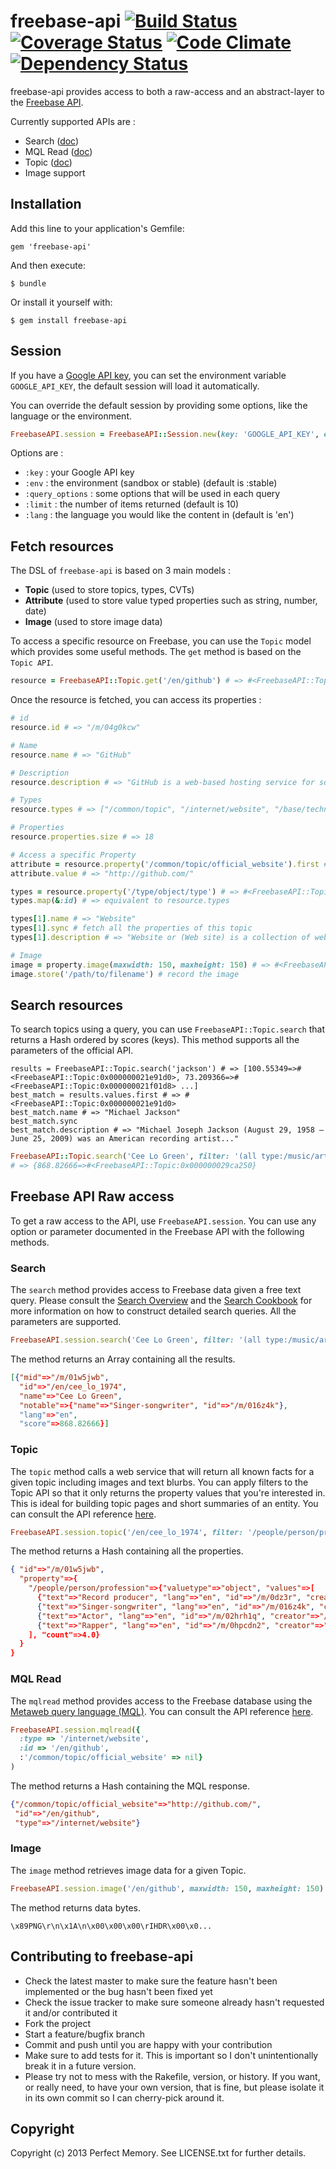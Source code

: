 # freebase-api [![Build Status](https://travis-ci.org/PerfectMemory/freebase-api.png?branch=master)](http://travis-ci.org/mongoid/mongoid) [![Coverage Status](https://coveralls.io/repos/PerfectMemory/freebase-api/badge.png?branch=master)](https://coveralls.io/r/PerfectMemory/freebase-api) [![Code Climate](https://codeclimate.com/github/PerfectMemory/freebase-api.png)](https://codeclimate.com/github/PerfectMemory/freebase-api) [![Dependency Status](https://gemnasium.com/PerfectMemory/freebase-api.png)](https://gemnasium.com/PerfectMemory/freebase-api)

freebase-api provides access to both a raw-access and an abstract-layer to the [Freebase API](http://wiki.freebase.com/wiki/Freebase_API).

Currently supported APIs are :

- Search ([doc](https://developers.google.com/freebase/v1/search))
- MQL Read ([doc](https://developers.google.com/freebase/v1/mqlread))
- Topic ([doc](https://developers.google.com/freebase/v1/topic))
- Image support

## Installation

Add this line to your application's Gemfile:

    gem 'freebase-api'

And then execute:

    $ bundle

Or install it yourself with:

    $ gem install freebase-api

## Session

If you have a [Google API key](https://code.google.com/apis/console), you can set the environment variable `GOOGLE_API_KEY`, the default session will load it automatically.

You can override the default session by providing some options, like the language or the environment.

```ruby
FreebaseAPI.session = FreebaseAPI::Session.new(key: 'GOOGLE_API_KEY', env: => :stable)
```

Options are :

* `:key` : your Google API key
* `:env` : the environment (sandbox or stable) (default is :stable)
* `:query_options` : some options that will be used in each query
 * `:limit` : the number of items returned (default is 10)
 * `:lang` : the language you would like the content in (default is 'en')

## Fetch resources

The DSL of `freebase-api` is based on 3 main models :

* **Topic** (used to store topics, types, CVTs)
* **Attribute** (used to store value typed properties such as string, number, date)
* **Image** (used to store image data)

To access a specific resource on Freebase, you can use the `Topic` model which provides some useful methods. The `get` method is based on the `Topic API`.

```ruby
resource = FreebaseAPI::Topic.get('/en/github') # => #<FreebaseAPI::Topic:0x000000021a10d8>
```

Once the resource is fetched, you can access its properties :

```ruby
# id
resource.id # => "/m/04g0kcw"

# Name
resource.name # => "GitHub"

# Description
resource.description # => "GitHub is a web-based hosting service for software dev..."

# Types
resource.types # => ["/common/topic", "/internet/website", "/base/technologyofdoing/proposal_agent"]

# Properties
resource.properties.size # => 18

# Access a specific Property
attribute = resource.property('/common/topic/official_website').first # => #<FreebaseAPI::Attribute:0x00000002008500>
attribute.value # => "http://github.com/"

types = resource.property('/type/object/type') # => #<FreebaseAPI::Topic:0x00000002009888>
types.map(&:id) # => equivalent to resource.types

types[1].name # => "Website"
types[1].sync # fetch all the properties of this topic
types[1].description # => "Website or (Web site) is a collection of web pages, typically common..."

# Image
image = property.image(maxwidth: 150, maxheight: 150) # => #<FreebaseAPI::Image:0x00000001fcd4c8>
image.store('/path/to/filename') # record the image
```

## Search resources

To search topics using a query, you can use `FreebaseAPI::Topic.search` that returns a Hash ordered by scores (keys). This method supports
all the parameters of the official API.

```
results = FreebaseAPI::Topic.search('jackson') # => [100.55349=>#<FreebaseAPI::Topic:0x000000021e91d0>, 73.209366=>#<FreebaseAPI::Topic:0x000000021f01d8> ...]
best_match = results.values.first # => #<FreebaseAPI::Topic:0x000000021e91d0>
best_match.name # => "Michael Jackson"
best_match.sync
best_match.description # => "Michael Joseph Jackson (August 29, 1958 – June 25, 2009) was an American recording artist..."
```

```ruby
FreebaseAPI::Topic.search('Cee Lo Green', filter: '(all type:/music/artist created:"The Lady Killer")')
# => {868.82666=>#<FreebaseAPI::Topic:0x000000029ca250}
```

## Freebase API Raw access

To get a raw access to the API, use `FreebaseAPI.session`. You can use any option or parameter documented in the Freebase API with the following methods.

### Search

The `search` method provides access to Freebase data given a free text query. Please consult the [Search Overview](https://developers.google.com/freebase/v1/search-overview) and the [Search Cookbook](https://developers.google.com/freebase/v1/search-cookbook) for more information on how to construct detailed search queries. All the parameters are supported.

```ruby
FreebaseAPI.session.search('Cee Lo Green', filter: '(all type:/music/artist created:"The Lady Killer")')
```

The method returns an Array containing all the results.

```json
[{"mid"=>"/m/01w5jwb",
  "id"=>"/en/cee_lo_1974",
  "name"=>"Cee Lo Green",
  "notable"=>{"name"=>"Singer-songwriter", "id"=>"/m/016z4k"},
  "lang"=>"en",
  "score"=>868.82666}]
```

### Topic

The `topic` method calls a web service that will return all known facts for a given topic including images and text blurbs. You can apply filters to the Topic API so that it only returns the property values that you're interested in. This is ideal for building topic pages and short summaries of an entity. You can consult the API reference [here](https://developers.google.com/freebase/v1/topic).

```ruby
FreebaseAPI.session.topic('/en/cee_lo_1974', filter: '/people/person/profession')
```

The method returns a Hash containing all the properties.

```json
{ "id"=>"/m/01w5jwb",
  "property"=>{
    "/people/person/profession"=>{"valuetype"=>"object", "values"=>[
      {"text"=>"Record producer", "lang"=>"en", "id"=>"/m/0dz3r", "creator"=>"/user/mw_template_bot", "timestamp"=>"2008-10-09T08:34:08.000Z"},
      {"text"=>"Singer-songwriter", "lang"=>"en", "id"=>"/m/016z4k", "creator"=>"/user/mw_template_bot", "timestamp"=>"2008-10-09T08:34:08.000Z"},
      {"text"=>"Actor", "lang"=>"en", "id"=>"/m/02hrh1q", "creator"=>"/user/netflixbot", "timestamp"=>"2011-04-09T04:01:36.001Z"},
      {"text"=>"Rapper", "lang"=>"en", "id"=>"/m/0hpcdn2", "creator"=>"/user/lycel", "timestamp"=>"2011-12-28T07:40:42.002Z"}
    ], "count"=>4.0}
  }
}
```

### MQL Read

The `mqlread` method provides access to the Freebase database using the [Metaweb query language (MQL)](https://developers.google.com/freebase/v1/mql-overview). You can consult the API reference [here](https://developers.google.com/freebase/v1/mqlread).

```ruby
FreebaseAPI.session.mqlread({
  :type => '/internet/website',
  :id => '/en/github',
  :'/common/topic/official_website' => nil}
)
```

The method returns a Hash containing the MQL response.

```json
{"/common/topic/official_website"=>"http://github.com/",
 "id"=>"/en/github",
 "type"=>"/internet/website"}
```

### Image

The `image` method retrieves image data for a given Topic.

```ruby
FreebaseAPI.session.image('/en/github', maxwidth: 150, maxheight: 150)
```

The method returns data bytes.

```
\x89PNG\r\n\x1A\n\x00\x00\x00\rIHDR\x00\x0...
```

## Contributing to freebase-api

* Check the latest master to make sure the feature hasn't been implemented or the bug hasn't been fixed yet
* Check the issue tracker to make sure someone already hasn't requested it and/or contributed it
* Fork the project
* Start a feature/bugfix branch
* Commit and push until you are happy with your contribution
* Make sure to add tests for it. This is important so I don't unintentionally break it in a future version.
* Please try not to mess with the Rakefile, version, or history. If you want, or really need, to have your own version, that is fine, but please isolate it in its own commit so I can cherry-pick around it.

## Copyright

Copyright (c) 2013 Perfect Memory. See LICENSE.txt for
further details.

